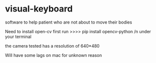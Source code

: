 # visual-keyboard
software to help patient who are not about to move their bodies

Need to install open-cv first
      run >>>>   pip install opencv-python 
/n under your terminal
      
the camera tested has a resolution of 640*480

Will have some lags on mac for unknown reason
